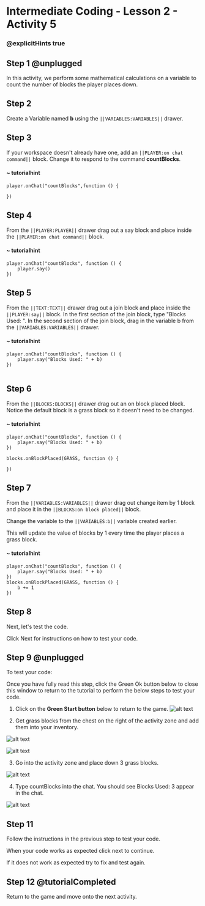 # Intermediate Coding - Lesson 2 - Activity 5

### @explicitHints true

## Step 1 @unplugged
In this activity, we perform some mathematical calculations on a variable to count the number of blocks the player places down. 


## Step 2
Create a Variable named **b** using the ``||VARIABLES:VARIABLES||`` drawer.

## Step 3
If your workspace doesn't already have one, add an ``||PLAYER:on chat command||`` block. 
Change it to respond to the command **countBlocks**.

#### ~ tutorialhint
```blocks 
player.onChat("countBlocks",function () {
	
})

```

## Step 4
From the ``||PLAYER:PLAYER||`` drawer drag out a say block and place inside the ``||PLAYER:on chat command||`` block.


#### ~ tutorialhint
```blocks 
player.onChat("countBlocks", function () {
    player.say()
})

```
## Step 5
From the ``||TEXT:TEXT||`` drawer drag out a join block and place inside the ``||PLAYER:say||`` block.
In the first section of the join block, type "Blocks Used: ". 
In the second section of the join block, drag in the variable b from the ``||VARIABLES:VARIABLES||`` drawer.

#### ~ tutorialhint
```blocks 
player.onChat("countBlocks", function () {
    player.say("Blocks Used: " + b)
})


```

## Step 6
From the ``||BLOCKS:BLOCKS||`` drawer drag out an on block placed block. 
Notice the default block is a grass block so it doesn't need to be changed. 

#### ~ tutorialhint
```blocks 
player.onChat("countBlocks", function () {
    player.say("Blocks Used: " + b)
})

blocks.onBlockPlaced(GRASS, function () {
    
})
```

## Step 7
From the ``||VARIABLES:VARIABLES||`` drawer drag out change item by 1 block and place it in the ``||BLOCKS:on block placed||`` block.

Change the variable to the ``||VARIABLES:b||`` variable created earlier.

This will update the value of blocks by 1 every time the player places a grass block.

#### ~ tutorialhint
```blocks 
player.onChat("countBlocks", function () {
    player.say("Blocks Used: " + b)
})
blocks.onBlockPlaced(GRASS, function () {
    b += 1
})

```



## Step 8
Next, let's test the code.

Click Next for instructions on how to test your code.

## Step 9 @unplugged
To test your code:

Once you have fully read this step, click the Green Ok button below to close this window to return to the tutorial to perform the below steps to test your code.

1. Click on the **Green Start button** below to return to the game.
![alt text](https://intermediatev3.codingcredentials.com/Lesson2/2.1.1/images/2.jpg?raw=true "Start")


2. Get grass blocks from the chest on the right of the activity zone and add them into your inventory. 

![alt text](https://intermediatev3.codingcredentials.com/Lesson2/2.3.1/images/6.jpg?raw=true "Chest")


![alt text](https://intermediatev3.codingcredentials.com/Lesson2/2.3.1/images/7.PNG?raw=true "Start")



3. Go into the activity zone and place down 3 grass blocks. 

![alt text](https://intermediatev3.codingcredentials.com/Lesson2/2.3.1/images/8.jpg?raw=true "Start")



4. Type countBlocks into the chat. You should see Blocks Used: 3 appear in the chat. 

![alt text](https://intermediatev3.codingcredentials.com/Lesson2/2.3.1/images/9.jpg?raw=true "Start")


## Step 11
Follow the instructions in the previous step to test your code.

When your code works as expected click next to continue.

If it does not work as expected try to fix and test again.

## Step 12 @tutorialCompleted
Return to the game and move onto the next activity.
